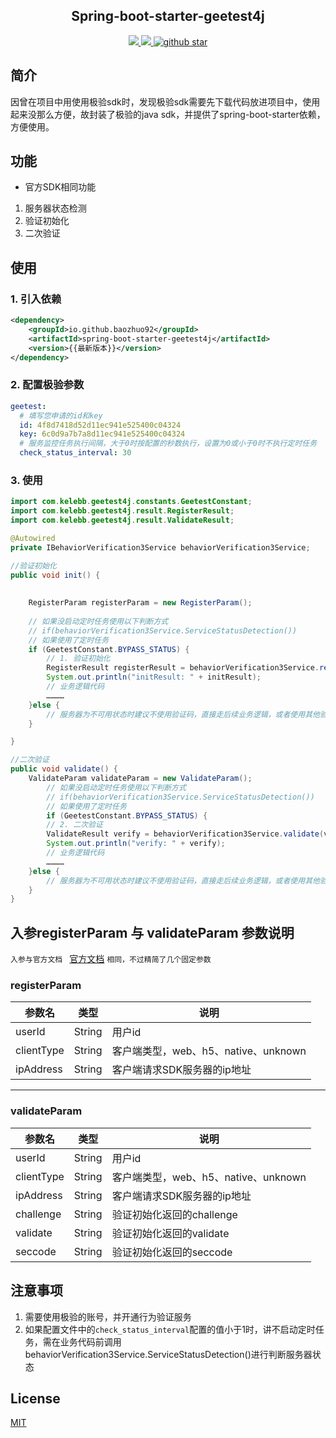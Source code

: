 ## <center>Spring-boot-starter-geetest4j</center>



<p align="center">
	<a target="_blank" href="https://central.sonatype.com/artifact/io.github.baozhuo92/spring-boot-starter-geetest4j">
		<img src="https://img.shields.io/maven-central/v/io.github.baozhuo92/spring-boot-starter-geetest4j" />
	</a>
	<a target="_blank" href="https://opensource.org/licenses/MIT">
		<img src="https://img.shields.io/github/license/baozhuo92/spring-boot-starter-geetest4j" />
	</a>
	<a target="_blank" href='https://github.com/baozhuo92/spring-boot-starter-geetest4j'>
		<img src="https://img.shields.io/github/stars/baozhuo92/spring-boot-starter-geetest4j" alt="github star"/>
	</a>
</p>

## 简介
因曾在项目中用使用极验sdk时，发现极验sdk需要先下载代码放进项目中，使用起来没那么方便，故封装了极验的java sdk，并提供了spring-boot-starter依赖，方便使用。

## 功能
- 官方SDK相同功能
1. 服务器状态检测
2. 验证初始化
3. 二次验证

## 使用
### 1. 引入依赖
```xml
<dependency>
    <groupId>io.github.baozhuo92</groupId>
    <artifactId>spring-boot-starter-geetest4j</artifactId>
    <version>{{最新版本}}</version>
</dependency>
```
### 2. 配置极验参数
```yaml
geetest:
  # 填写您申请的id和key
  id: 4f8d7418d52d11ec941e525400c04324
  key: 6c0d9a7b7a8d11ec941e525400c04324
  # 服务监控任务执行间隔，大于0时按配置的秒数执行，设置为0或小于0时不执行定时任务
  check_status_interval: 30
``` 
    
### 3. 使用

```java
import com.kelebb.geetest4j.constants.GeetestConstant;
import com.kelebb.geetest4j.result.RegisterResult;
import com.kelebb.geetest4j.result.ValidateResult;

@Autowired
private IBehaviorVerification3Service behaviorVerification3Service;

//验证初始化
public void init() {
    
    
    RegisterParam registerParam = new RegisterParam();
    
    // 如果没启动定时任务使用以下判断方式
    // if(behaviorVerification3Service.ServiceStatusDetection()) 
    // 如果使用了定时任务
    if (GeetestConstant.BYPASS_STATUS) {
        // 1. 验证初始化
        RegisterResult registerResult = behaviorVerification3Service.register(registerParam);
        System.out.println("initResult: " + initResult);
        // 业务逻辑代码
        …………
    }else {
        // 服务器为不可用状态时建议不使用验证码，直接走后续业务逻辑，或者使用其他验证码
    }

}

//二次验证
public void validate() {
    ValidateParam validateParam = new ValidateParam();
        // 如果没启动定时任务使用以下判断方式
        // if(behaviorVerification3Service.ServiceStatusDetection()) 
        // 如果使用了定时任务
        if (GeetestConstant.BYPASS_STATUS) {
        // 2. 二次验证
        ValidateResult verify = behaviorVerification3Service.validate(validateParam);
        System.out.println("verify: " + verify);
        // 业务逻辑代码
        …………
    }else {
        // 服务器为不可用状态时建议不使用验证码，直接走后续业务逻辑，或者使用其他验证码
    }
}
```

## 入参registerParam 与 validateParam 参数说明

`入参与官方文档 `
[官方文档](https://docs.geetest.com/sensebot/apirefer/api/server#register-php-%E8%AF%B7%E6%B1%82%E5%8F%82%E6%95%B0)
`相同，不过精简了几个固定参数`

### registerParam

| 参数名 | 类型 | 说明                   |
| ---- | ---- |----------------------|
| userId | String | 用户id                 |
| clientType | String | 客户端类型，web、h5、native、unknown |
| ipAddress | String | 客户端请求SDK服务器的ip地址               |

------

### validateParam

| 参数名 | 类型 | 说明 |
| ---- | ---- | ---- |
| userId | String | 用户id |
| clientType | String | 客户端类型，web、h5、native、unknown |
| ipAddress | String | 客户端请求SDK服务器的ip地址 |
| challenge | String | 验证初始化返回的challenge |
| validate | String | 验证初始化返回的validate |
| seccode | String | 验证初始化返回的seccode |

## 注意事项
1. 需要使用极验的账号，并开通行为验证服务
2. 如果配置文件中的`check_status_interval`配置的值小于1时，讲不启动定时任务，需在业务代码前调用behaviorVerification3Service.ServiceStatusDetection()进行判断服务器状态
 
## License

[MIT](https://opensource.org/licenses/MIT)